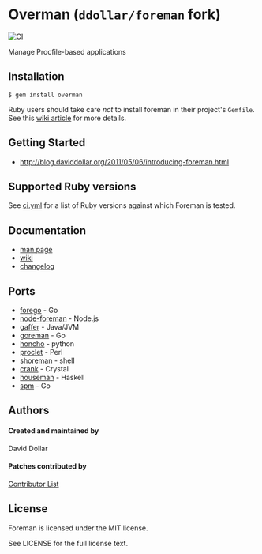 # Overman (`ddollar/foreman` fork)

[![CI](https://github.com/spinels/foreman/actions/workflows/ci.yml/badge.svg)](https://github.com/spinels/foreman/actions/workflows/ci.yml)

Manage Procfile-based applications

## Installation

    $ gem install overman

Ruby users should take care _not_ to install foreman in their project's `Gemfile`. See this [wiki article](https://github.com/ddollar/foreman/wiki/Don't-Bundle-Foreman) for more details.

## Getting Started

- http://blog.daviddollar.org/2011/05/06/introducing-foreman.html

## Supported Ruby versions

See [ci.yml](.github/workflows/ci.yml) for a list of Ruby versions against which Foreman is tested.

## Documentation

- [man page](http://ddollar.github.io/foreman/)
- [wiki](https://github.com/ddollar/foreman/wiki)
- [changelog](https://github.com/ddollar/foreman/blob/main/Changelog.md)

## Ports

- [forego](https://github.com/ddollar/forego) - Go
- [node-foreman](https://github.com/strongloop/node-foreman) - Node.js
- [gaffer](https://github.com/jingweno/gaffer) - Java/JVM
- [goreman](https://github.com/mattn/goreman) - Go
- [honcho](https://github.com/nickstenning/honcho) - python
- [proclet](https://github.com/kazeburo/Proclet) - Perl
- [shoreman](https://github.com/chrismytton/shoreman) - shell
- [crank](https://github.com/arktisklada/crank) - Crystal
- [houseman](https://github.com/fujimura/houseman) - Haskell
- [spm](https://github.com/bytegust/spm) - Go

## Authors

#### Created and maintained by

David Dollar

#### Patches contributed by

[Contributor List](https://github.com/ddollar/foreman/contributors)

## License

Foreman is licensed under the MIT license.

See LICENSE for the full license text.

